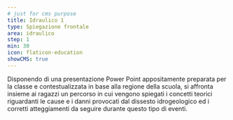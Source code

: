 ```yaml
---
# just for cms purpose
title: Idraulico 1
type: Spiegazione frontale
area: idraulico
step: 1
min: 30
icon: flaticon-education
showCMS: true
---
```


Disponendo di una presentazione Power Point appositamente preparata per la classe e contestualizzata in base alla regione della scuola, si affronta insieme ai ragazzi un percorso in cui vengono spiegati i concetti teorici riguardanti le cause e i danni provocati dal dissesto idrogeologico ed i corretti atteggiamenti da seguire durante questo tipo di eventi.
